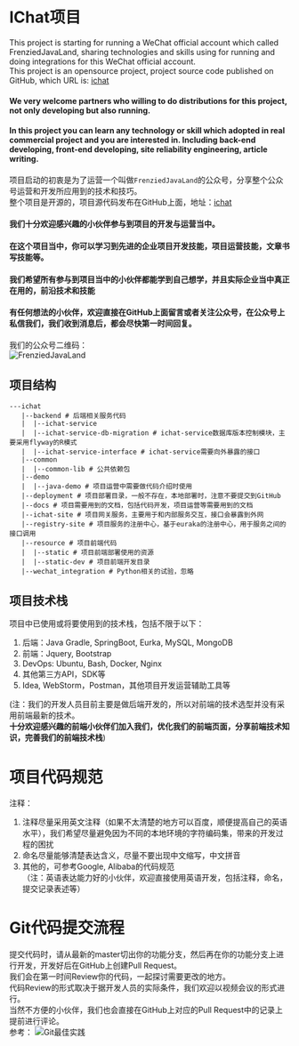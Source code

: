# IChat项目
This project is starting for running a WeChat official account which called FrenziedJavaLand, sharing technologies and skills using for running and doing integrations for this WeChat official account.  
This project is an opensource project, project source code published on GitHub, which URL is: [ichat](https://github.com/stevenzearo/ichat)  
#### We very welcome partners who willing to do distributions for this project, not only developing but also running.  
#### In this project you can learn any technology or skill which adopted in real commercial project and you are interested in. Including back-end developing, front-end developing, site reliability engineering, article writing.  

项目启动的初衷是为了运营一个叫做`FrenziedJavaLand`的公众号，分享整个公众号运营和开发所应用到的技术和技巧。  
整个项目是开源的，项目源代码发布在GitHub上面，地址：[ichat](https://github.com/stevenzearo/ichat)  
#### 我们十分欢迎感兴趣的小伙伴参与到项目的开发与运营当中。  
#### 在这个项目当中，你可以学习到先进的企业项目开发技能，项目运营技能，文章书写技能等。  
#### 我们希望所有参与到项目当中的小伙伴都能学到自己想学，并且实际企业当中真正在用的，前沿技术和技能
#### 有任何想法的小伙伴，欢迎直接在GitHub上面留言或者关注公众号，在公众号上私信我们，我们收到消息后，都会尽快第一时间回复。
我们的公众号二维码：  
![FrenziedJavaLand](https://github.com/stevenzearo/ichat/tree/master/docs/img/frenzied_java_land.jpg)

## 项目结构
```
---ichat
   |--backend # 后端相关服务代码
   |  |--ichat-service
   |  |--ichat-service-db-migration # ichat-service数据库版本控制模块，主要采用flyway的R模式
   |  |--ichat-service-interface # ichat-service需要向外暴露的接口
   |--common
   |  |--common-lib # 公共依赖包
   |--demo
   |  |--java-demo # 项目运营中需要做代码介绍时使用
   |--deployment # 项目部署目录，一般不存在，本地部署时，注意不要提交到GitHub
   |--docs # 项目需要用到的文档，包括代码开发，项目运营等需要用到的文档
   |--ichat-site # 项目网关服务，主要用于和内部服务交互，接口会暴露到外网
   |--registry-site # 项目服务的注册中心，基于euraka的注册中心，用于服务之间的接口调用
   |--resource # 项目前端代码
   |  |--static # 项目前端部署使用的资源
   |  |--static-dev # 项目前端开发目录
   |--wechat_integration # Python相关的试验，忽略
```

## 项目技术栈
项目中已使用或将要使用到的技术栈，包括不限于以下：
1. 后端：Java Gradle, SpringBoot, Eurka, MySQL, MongoDB
2. 前端：Jquery, Bootstrap
3. DevOps: Ubuntu, Bash, Docker, Nginx 
4. 其他第三方API，SDK等 
5. Idea, WebStorm，Postman，其他项目开发运营辅助工具等  

(注：我们的开发人员目前主要是做后端开发的，所以对前端的技术选型并没有采用前端最新的技术。  
**十分欢迎感兴趣的前端小伙伴们加入我们，优化我们的前端页面，分享前端技术知识，完善我们的前端技术栈**)

# 项目代码规范
注释：
1. 注释尽量采用英文注释（如果不太清楚的地方可以百度，顺便提高自己的英语水平），我们希望尽量避免因为不同的本地环境的字符编码集，带来的开发过程的困扰
2. 命名尽量能够清楚表达含义，尽量不要出现中文缩写，中文拼音
3. 其他的，可参考Google, Alibaba的代码规范  
（注：英语表达能力好的小伙伴，欢迎直接使用英语开发，包括注释，命名，提交记录表述等）

# Git代码提交流程
提交代码时，请从最新的master切出你的功能分支，然后再在你的功能分支上进行开发，开发好后在GitHub上创建Pull Request。  
我们会在第一时间Review你的代码，一起探讨需要更改的地方。  
代码Review的形式取决于据开发人员的实际条件，我们欢迎以视频会议的形式进行。  
当然不方便的小伙伴，我们也会直接在GitHub上对应的Pull Request中的记录上提前进行评论。  
参考： ![Git最佳实践](https://github.com/stevenzearo/ichat/tree/master/docs/img/git_flow.png)